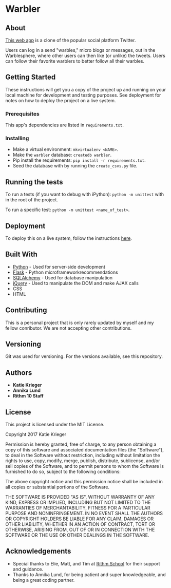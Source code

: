 # Warbler

## About

[This web app](https://kittensmurfwarbler.herokuapp.com/) is a clone of the popular social platform Twitter.

Users can log in a send "warbles," micro blogs or messages, out in the Warblesphere, where other users can then like (or unlike) the tweets. Users can follow their favorite warblers to better follow all their warbles.

## Getting Started

These instructions will get you a copy of the project up and running on your local machine for development and testing purposes. See deployment for notes on how to deploy the project on a live system.

### Prerequisites

This app's dependencies are listed in `requirements.txt`. 

### Installing

* Make a virtual environment: `mkvirtualenv <NAME>`.
* Make the `warbler` database: `createdb warbler`.
* Pip install the requirements: `pip install -r requirements.txt`.
* Seed the database with by running the `create_csvs.py` file.

## Running the tests

To run a tests (if you want to debug with iPython):
`python -m unittest` with in the root of the project.

To run a specific test:
`python -m unittest <name_of_test>`.

## Deployment

To deploy this on a live system, follow the instructions [here](https://devcenter.heroku.com/articles/getting-started-with-python#introduction).


## Built With

* [Python](https://www.python.org/) - Used for server-side development
* [Flask](http://flask.pocoo.org/) - Python microframeworkrecommendations
* [SQLAlchemy](https://www.sqlalchemy.org/) - Used for database manipulation
* [jQuery](http://jquery.com/) - Used to manipulate the DOM and make AJAX calls
* CSS
* HTML

## Contributing

This is a personal project that is only rarely updated by myself and my fellow conributor. We are not accepting other contributions.

## Versioning

Git was used for versioning. For the versions available, see this repository.

## Authors

* **Katie Krieger**
* **Annika Lund**
* **Rithm 10 Staff**

## License

This project is licensed under the MIT License.

Copyright 2017 Katie Krieger

Permission is hereby granted, free of charge, to any person obtaining a copy of this software and associated documentation files (the "Software"), to deal in the Software without restriction, including without limitation the rights to use, copy, modify, merge, publish, distribute, sublicense, and/or sell copies of the Software, and to permit persons to whom the Software is furnished to do so, subject to the following conditions:

The above copyright notice and this permission notice shall be included in all copies or substantial portions of the Software.

THE SOFTWARE IS PROVIDED "AS IS", WITHOUT WARRANTY OF ANY KIND, EXPRESS OR IMPLIED, INCLUDING BUT NOT LIMITED TO THE WARRANTIES OF MERCHANTABILITY, FITNESS FOR A PARTICULAR PURPOSE AND NONINFRINGEMENT. IN NO EVENT SHALL THE AUTHORS OR COPYRIGHT HOLDERS BE LIABLE FOR ANY CLAIM, DAMAGES OR OTHER LIABILITY, WHETHER IN AN ACTION OF CONTRACT, TORT OR OTHERWISE, ARISING FROM, OUT OF OR IN CONNECTION WITH THE SOFTWARE OR THE USE OR OTHER DEALINGS IN THE SOFTWARE.

## Acknowledgements

* Special thanks to Elie, Matt, and Tim at [Rithm School](http://rithmschool.com/) for their support and guidance.
* Thanks to Annika Lund, for being patient and super knowledgeable, and being a great coding partner.

